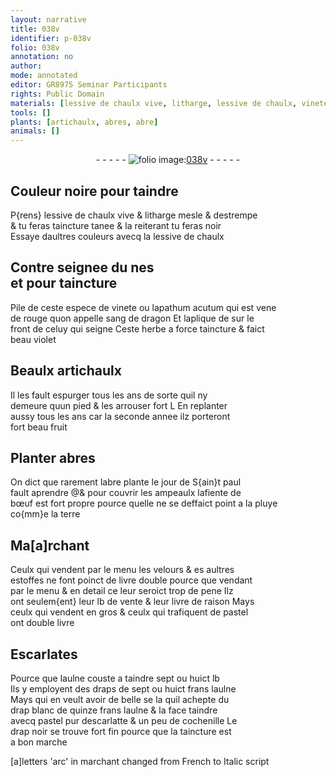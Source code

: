 ```yaml
---
layout: narrative
title: 038v
identifier: p-038v
folio: 038v
annotation: no
author:
mode: annotated
editor: GR8975 Seminar Participants
rights: Public Domain
materials: [lessive de chaulx vive, litharge, lessive de chaulx, vinete, lapathum acutum, sang de dragon, fiente de bœuf, pluye, terre, pastel, drap blanc, cochenille, drap noir, taincture]
tools: []
plants: [artichaulx, abres, abre]
animals: []
---
```


<div class="folio" align="center">- - - - - <a href="http://gallica.bnf.fr/ark:/12148/btv1b10500001g/f82.image" target="_blank"><img src="https://cu-mkp.github.io/2017-workshop-edition/assets/photo-icon.png" alt="folio image: " style="display:inline-block; margin-bottom:-3px;"/>038v</a> - - - - - </div>  
  

## Couleur noire pour taindre

 
P{rens} <span class="m">lessive de chaulx vive</span> & <span class="m">litharge</span> mesle & destrempe<br/> & tu feras taincture tanee & la reiterant tu feras noir<br/> Essaye daultres couleurs avecq la <span class="m">lessive de chaulx</span>
 
 
  

## Contre seignee du <span class="bp">nes</span><br/> et pour taincture

 
Pile de ceste espece de <span class="m">vinete</span> ou <span class="m">lapathum acutum</span> qui est vene<br/> de rouge quon appelle <span class="m">sang de dragon</span> Et laplique de sur le<br/> <span class="bp">front</span> de celuy qui seigne Ceste herbe a force taincture & faict<br/> beau violet
 
 
  

## Beaulx <span class="pa">artichaulx</span>

 
Il les fault espurger <span class="tmp">tous les ans</span> de sorte quil ny<br/> demeure quun pied & les arrouser fort L En replanter<br/> aussy <span class="tmp">tous les ans</span> car la <span class="tmp">seconde annee</span> ilz porteront<br/> fort beau fruit
 
 
  

## Planter <span class="pa">abres</span>

 
On dict que rarement l<span class="pa">abre</span> plante le <span class="tmp">jour de S{ain}t paul</span><br/> fault aprendre @& pour couvrir les ampeaulx la<span class="m">fiente de<br/> bœuf</span> est fort propre pource quelle ne se deffaict point a la <span class="m">pluye</span><br/> co{mm}e la <span class="m">terre</span>
 
 
  

## Ma[a]rchant

 
Ceulx qui vendent par le menu les velours & es aultres<br/> estoffes ne font poinct de livre double pource que vendant<br/> par le menu & en detail ce leur seroict trop de pene Ilz<br/> ont seulem{ent} leur lb de vente & leur livre de raison Mays<br/> ceulx qui vendent en gros & ceulx qui trafiquent de <span class="m">pastel</span><br/> ont double livre
 
 
  

## Escarlates

 
Pource que l<span class="ms">aulne</span> couste a taindre sept ou huict lb<br/> Ils y employent des draps de sept ou huict frans l<span class="ms">aulne</span><br/> Mays qui en veult avoir de belle se la quil achepte du<br/> <span class="m">drap blanc</span> de quinze frans l<span class="ms">aulne</span> & la face taindre<br/> avecq <span class="m">pastel</span> pur descarlatte & un peu de <span class="m">cochenille</span> Le <br/> <span class="m">drap noir</span> se trouve fort fin pource que la <span class="m">taincture</span> est <br/> a bon marche
 
 [a]letters 'arc' in marchant changed from French to Italic script